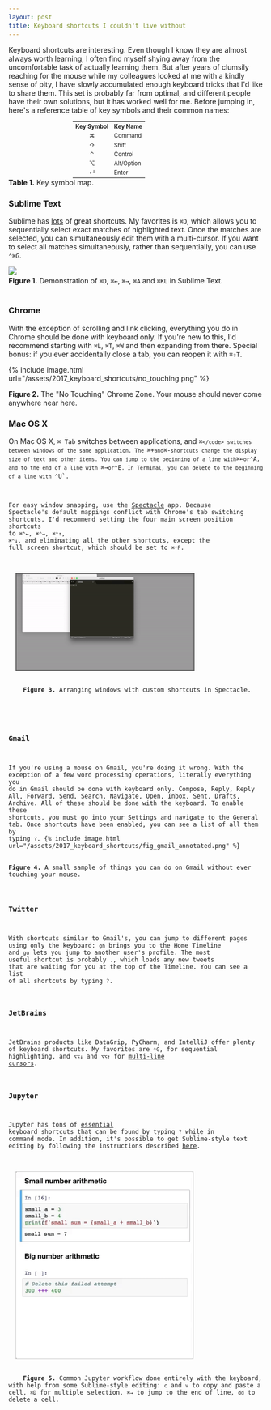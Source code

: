 ```yaml
---
layout: post
title: Keyboard shortcuts I couldn't live without
---
```


Keyboard shortcuts are interesting. Even though I know they are almost always worth learning, I often find myself shying away from the uncomfortable task of actually learning them. But after years of clumsily reaching for the mouse while my colleagues looked at me with a kindly sense of pity, I have slowly accumulated enough keyboard tricks that I'd like to share them. This set is probably far from optimal, and different people have their own solutions, but it has worked well for me. Before jumping in, here's a reference table of key symbols and their common names:

<div class="wrapper">
<table style='font-size:.7rem; margin: auto; width: 250px'>
    <tr>
        <th>Key Symbol</th>
        <th>Key Name</th>
    </tr>
    <tr>
        <td align="center">⌘</td>
        <td>Command</td>
    </tr>
    <tr>
        <td align="center">⇧</td>
        <td>Shift</td>
    </tr>
    <tr>
        <td align="center">⌃</td>
        <td>Control</td>
    </tr>
    <tr>
        <td align="center">⌥</td>
        <td>Alt/Option</td>
    </tr>
     <tr>
        <td align="center">↵</td>
        <td>Enter</td>
    </tr>
</table>
</div>
<div class="caption"><strong>Table 1.</strong> Key symbol map.</div>

### Sublime Text
Sublime has [lots](http://docs.sublimetext.info/en/latest/reference/keyboard_shortcuts_osx.html) of great shortcuts. My favorites is `⌘D`, which allows you to sequentially select exact matches of highlighted text. Once the matches are selected, you can simultaneously edit them with a multi-cursor. If you want to select all matches simultaneously, rather than sequentially, you can use `⌃⌘G`. 


<div class="wrapper">
  <img src='/assets/2017_keyboard_shortcuts/gif_sublime_shining_fast.gif' width="350" class="inner" style="position:relative">
  <div class="caption">
    <strong>Figure 1.</strong> Demonstration of <code>⌘D</code>, <code>⌘←</code>, <code>⌘→</code>, <code>⌘A</code> and <code>⌘KU</code> in Sublime Text.
  </div>
</div><br>

### Chrome
With the exception of scrolling and link clicking, everything you do in Chrome should be done with keyboard only. If you're new to this, I'd recommend starting with `⌘L`, `⌘T`, `⌘W` and then expanding from there. Special bonus:	 if you ever accidentally close a tab, you can reopen it with `⌘⇧T`.

{% include image.html url="/assets/2017_keyboard_shortcuts/no_touching.png" %}
<div class="caption"><strong>Figure 2.</strong> The "No Touching" Chrome Zone. Your mouse should never come anywhere near here.</div>

### Mac OS X
On Mac OS X, `⌘ Tab` switches between applications, and <code>⌘`</code> switches between windows of the same application. The `⌘+` and `⌘-` shortcuts change the display size of text and other items. You can jump to the beginning of a line with `⌘←` or `⌃A`, and to the end of a line with `⌘→` or `⌃E`. In Terminal, you can delete to the beginning of a line with `⌃U`. 

For easy window snapping, use the [Spectacle](https://www.spectacleapp.com/) app. Because Spectacle's default mappings conflict with Chrome's tab switching shortcuts, I'd recommend setting the four main screen position shortcuts to `⌘⌃←`, `⌘⌃→`, `⌘⌃↑`, `⌘⌃↓`, and eliminating all the other shortcuts, except the full screen shortcut, which should be set to `⌘⌃F`.

<div class="wrapper">
  <img src='/assets/2017_keyboard_shortcuts/gif_spectacle.gif' width="350" class="inner" style="position:relative; border: #666666 2px solid;" >
  <div class="caption">
    <strong>Figure 3.</strong> Arranging windows with custom shortcuts in Spectacle.
  </div>
</div>

### Gmail
If you're using a mouse on Gmail, you're doing it wrong. With the exception of a few word processing operations, literally everything you do in Gmail should be done with keyboard only. Compose, Reply, Reply All, Forward, Send, Search, Navigate, Open, Inbox, Sent, Drafts, Archive. All of these should be done with the keyboard. To enable these shortcuts, you must go into your Settings and navigate to the General tab. Once shortcuts have been enabled, you can see a list of all them by typing `?`.
{% include image.html url="/assets/2017_keyboard_shortcuts/fig_gmail_annotated.png" %}
<div class="caption"><strong>Figure 4.</strong> A small sample of things you can do on Gmail without ever touching your mouse.</div>

### Twitter 
With shortcuts similar to Gmail's, you can jump to different pages using only the keyboard: `gh` brings you to the Home Timeline and `gu` lets you jump to another user's profile. The most useful shortcut is probably `.`, which loads any new tweets that are waiting for you at the top of the Timeline. You can see a list of all shortcuts by typing `?`.

### JetBrains
JetBrains products like DataGrip, PyCharm, and IntelliJ offer plenty of keyboard shortcuts. My favorites are `⌃G`, for sequential highlighting, and `⌥⌥↓` and `⌥⌥↑` for [multi-line cursors](https://www.jetbrains.com/help/idea/2017.1/multicursor.html).

### Jupyter
Jupyter has tons of [essential](http://jupyter-notebook.readthedocs.io/en/latest/examples/Notebook/Notebook%20Basics.html?highlight=keyboard#Keyboard-Navigation) keyboard shortcuts that can be found by typing `?` while in command mode. In addition, it's possible to get Sublime-style text editing by following the instructions described [here](http://blog.rtwilson.com/how-to-get-sublime-text-style-editing-in-the-ipythonjupyter-notebook/).

<div class="wrapper">
  <img src='/assets/2017_keyboard_shortcuts/gif_jupyter.gif' width="350" class="inner" style="position:relative; border: #ccc 1px solid;">
  <div class="caption">
    <strong>Figure 5.</strong> Common Jupyter workflow done entirely with the keyboard, with help from some Sublime-style editing: <code>c</code> and <code>v</code> to copy and paste a cell, <code>⌘D</code> for multiple selection, <code>⌘→</code> to jump to the end of line, <code>dd</code> to delete a cell.
  </div>
</div>
<br>

